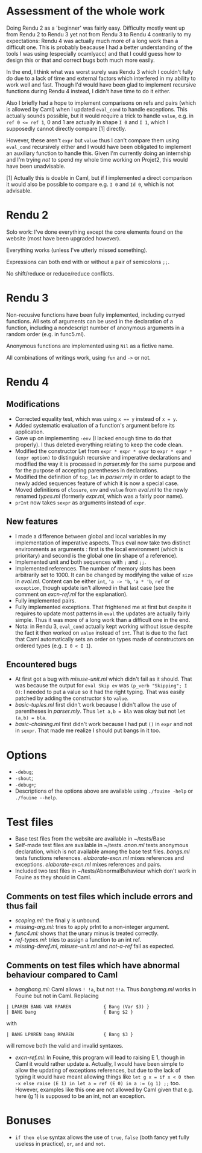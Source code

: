 # Assessment of the whole work

Doing Rendu 2 as a 'beginner' was fairly easy. Difficulty mostly went up from Rendu 2 to Rendu 3 yet not from Rendu 3 to Rendu 4 contrarily to my expectations: Rendu 4 was actually much more of a long work than a difficult one. This is probably beacause I had a better understanding of the tools I was using (especially ocamlyacc) and that I could guess how to design this or that and correct bugs both much more easily.

In the end, I think what was worst surely was Rendu 3 which I couldn't fully do due to a lack of time and external factors which interfered in my ability to work well and fast. Though I'd would have been glad to implement recursive functions during Rendu 4 instead, I didn't have time to do it either.

Also I briefly had a hope to implement comparisons on refs and pairs (which is allowed by Caml) when I updated `eval_cond` to handle exceptions. This actually sounds possible, but it would require a trick to handle `value`, e.g. in `ref 0 <= ref 1`, 0 and 1 are actually in shape `I 0` and `I 1`, which I supposedly cannot directly compare [1] directly.

However, these aren't `expr` but `value` thus I can't compare them using `eval_cond` recursively either and I would have been obligated to implement an auxiliary function to handle this. Given I'm currently doing an internship and I'm trying *not* to spend my whole time working on Projet2, this would have been unadvisable.

[1] Actually this is doable in Caml, but if I implemented a direct comparison it would also be possible to compare e.g. `I 0` and `Id 0`, which is not advisable.

# Rendu 2

Solo work: I've done everything except the core elements found on the website (most have been upgraded however).

Everything works (unless I've utterly missed something).

Expressions can both end with or without a pair of semicolons `;;`.

No shift/reduce or reduce/reduce conflicts.

# Rendu 3

Non-recusive functions have been fully implemented, including curryed functions. All sets of arguments can be used in the declaration of a function, including a nondescript number of anonymous arguments in a random order (e.g. in func5.ml).

Anonymous functions are implemented using `Nil` as a fictive name.

All combinations of writings work, using `fun` and `->` or not.

# Rendu 4

## Modifications

* Corrected equality test, which was using `x == y` instead of `x = y`.
* Added systematic evaluation of a function's argument before its application.
* Gave up on implementing `-env` (I lacked enough time to do that properly). I thus deleted everything relating to keep the code clean.
* Modified the constructor Let from `expr * expr * expr` to `expr * expr * (expr option)` to distinguish recursive and imperative declarations and modified the way it is processed in *parser.mly* for the same purpose and for the purpose of accepting parentheses in declarations.
* Modified the definition of `top_let` in *parser.mly* in order to adapt to the newly added sequences feature of which it is now a special case.
* Moved definitions of `closure`, `env` and `value` from *eval.ml* to the newly renamed *types.ml* (formerly *expr.ml*, which was a fairly poor name).
* `prInt` now takes `sexpr` as arguments instead of `expr`.

## New features

* I made a difference between global and local variables in my implementation of imperative aspects. Thus eval now take two distinct environments as arguments : first is the local environment (which is prioritary) and second is the global one (in shape of a reference).
* Implemented unit and both sequences with `;` and `;;`.
* Implemented references. The number of memory slots has been arbitrarily set to 1000. It can be changed by modifying the value of `size` in *eval.ml*. Content can be either `int`, `'a -> 'b`, `'a * 'b`, `ref` or `exception`, though update isn't allowed in that last case (see the comment on *excn-ref.ml* for the explanation).
* Fully implemented pairs.
* Fully implemented exceptions. That frightened me at first but despite it requires to update most patterns in `eval` the updates are actually fairly simple. Thus it was more of a long work than a difficult one in the end.
* Nota: in Rendu 3, `eval_cond` actually kept working without issue despite the fact it then worked on `value` instead of `int`. That is due to the fact that Caml automatically sets an order on types made of constructors on ordered types (e.g. `I 0 < I 1`).

## Encountered bugs

* At first got a bug with *misuse-unit.ml* which didn't fail as it should. That was because the output for `eval Skip ev` was `(p_verb "Skipping"; I 0)`: I needed to put a value so it had the right typing. That was easily patched by adding the constructor `S` to `value`.
* *basic-tuples.ml* first didn't work because I didn't allow the use of parentheses in *parser.mly*. Thus `let a,b = bla` was okay but not `let (a,b) = bla`.
* *basic-chaining.ml* first didn't work because I had put `()` in `expr` and not in `sexpr`. That made me realize I should put bangs in it too.

# Options

* `-debug`;
* `-shout`;
* `-debug+`;
* Descriptions of the options above are available using `./fouine -help` or `./fouine --help`.

# Test files

* Base test files from the website are available in ~/tests/Base
* Self-made test files are available in ~/tests. *anon.ml* tests anonymous declaration, which is not available among the base test files. *bangs.ml* tests functions references. *elaborate-excn.ml* mixes references and exceptions. *elaborate-excn.ml* mixes references and pairs.
* Included two test files in ~/tests/AbnormalBehaviour which don't work in Fouine as they should in Caml.

## Comments on test files which include errors and thus fail

* *scoping.ml:* the final y is unbound.
* *missing-arg.ml:* tries to apply prInt to a non-integer argument.
* *func4.ml:* shows that the unary minus is treated correctly.
* *ref-types.ml:* tries to assign a function to an int ref.
* *missing-deref.ml*, *misuse-unit.ml* and *not-a-ref* fail as expected.

## Comments on test files which have abnormal behaviour compared to Caml

* *bangbang.ml:* Caml allows `! !a`, but not `!!a`. Thus *bangbang.ml* works in Fouine but not in Caml.
Replacing
```
| LPAREN BANG VAR RPAREN            { Bang (Var $3) }
| BANG bang                         { Bang $2 }
```
with
```
| BANG LPAREN bang RPAREN           { Bang $3 }
```
will remove both the valid and invalid syntaxes.

* *excn-ref.ml:* In Fouine, this program will lead to raising E 1, though in Caml it would rather update a. Actually, I would have been simple to allow the updating of exceptions references, but due to the lack of typing it would have meant allowing things like `let g x = if x < 0 then -x else raise (E 1) in let a = ref (E 0) in a := (g 1) ;;` too. However, examples like this one are not allowed by Caml given that e.g. here (g 1) is supposed to be an int, not an exception.

# Bonuses

* `if then else` syntax allows the use of `true`, `false` (both fancy yet fully useless in practice), `or`, `and` and `not`.
